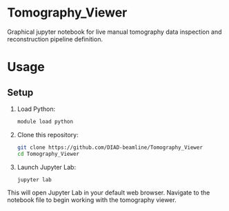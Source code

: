 # Tomography_Viewer
Graphical jupyter notebook for live manual tomography data inspection and reconstruction pipeline definition.

# Usage

## Setup

1. Load Python:
   ```bash
   module load python
   ```

2. Clone this repository:
   ```bash
   git clone https://github.com/DIAD-beamline/Tomography_Viewer
   cd Tomography_Viewer
   ```

3. Launch Jupyter Lab:
   ```bash
   jupyter lab
   ```

This will open Jupyter Lab in your default web browser. Navigate to the notebook file to begin working with the tomography viewer.


